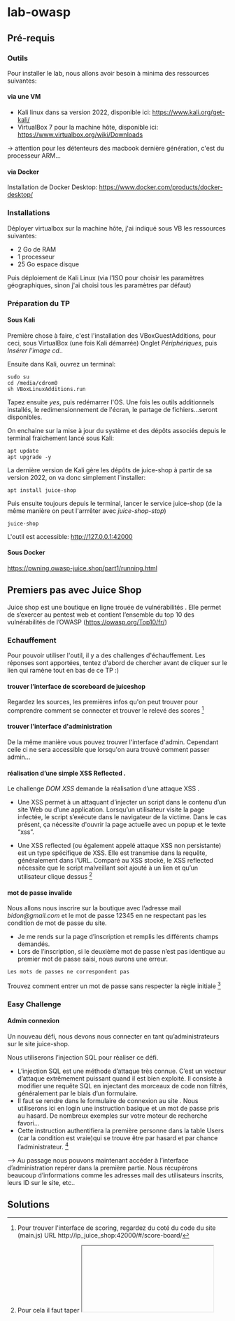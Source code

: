 # lab-owasp

## Pré-requis

### Outils

Pour installer le lab, nous allons avoir besoin à minima des ressources suivantes:

#### via une VM

* Kali linux dans sa version 2022, disponible ici: https://www.kali.org/get-kali/
* VirtualBox 7 pour la machine hôte, disponible ici: https://www.virtualbox.org/wiki/Downloads

-> attention pour les détenteurs des macbook dernière génération, c'est du processeur ARM...

#### via Docker

Installation de Docker Desktop: https://www.docker.com/products/docker-desktop/

### Installations

Déployer virtualbox sur la machine hôte, j'ai indiqué sous VB les ressources suivantes:

* 2 Go de RAM
* 1 processeur
* 25 Go espace disque


Puis déploiement de Kali Linux (via l'ISO pour choisir les paramètres géographiques, sinon j'ai choisi tous les paramètres par défaut)

### Préparation du TP

#### Sous Kali

Première chose à faire, c'est l'installation des VBoxGuestAdditions, pour ceci, sous VirtualBox (une fois Kali démarrée)
Onglet _Périphériques_, puis _Insérer l'image cd_..

Ensuite dans Kali, ouvrez un terminal:

```
sudo su
cd /media/cdrom0
sh VBoxLinuxAdditions.run
```
Tapez ensuite _yes_, puis redémarrer l'OS. Une fois les outils additionnels installés, le redimensionnement de l'écran, le partage de fichiers...seront disponibles.

On enchaine sur la mise à jour du système et des dépôts associés depuis le terminal fraichement lancé sous Kali:

```
apt update
apt upgrade -y
```

La dernière version de Kali gère les dépôts de juice-shop à partir de sa version 2022, on va donc simplement l'installer:

```
apt install juice-shop
```

Puis ensuite toujours depuis le terminal, lancer le service juice-shop (de la même manière on peut l'arrrêter avec _juice-shop-stop_)


```
juice-shop
```

L'outil est accessible: http://127.0.0.1:42000

#### Sous Docker

https://pwning.owasp-juice.shop/part1/running.html

## Premiers pas avec Juice Shop

Juice shop est une boutique en ligne trouée de vulnérabilités . Elle permet de s’exercer au pentest web et contient l’ensemble du top 10 des vulnérabilités de l’OWASP (https://owasp.org/Top10/fr/)

### Echauffement

Pour pouvoir utiliser l'outil, il y a des challenges d'échauffement. Les réponses sont apportées, tentez d'abord de chercher avant de cliquer sur le lien qui ramène tout en bas de ce TP :)

#### trouver l’interface de scoreboard de juiceshop

Regardez les sources, les premières infos qu'on peut trouver pour comprendre comment se connecter et trouver le relevé des scores [^interface]

#### trouver l'interface d'administration

De la même manière vous pouvez trouver l'interface d'admin. Cependant celle ci ne sera accessible que lorsqu'on aura trouvé comment passer admin...

#### réalisation d’une simple XSS Reflected . 

Le challenge _DOM XSS_ demande la réalisation d’une attaque XSS . 

* Une XSS permet à un attaquant d’injecter un script dans le contenu d’un site Web ou d’une application. Lorsqu’un utilisateur visite la page infectée, le script s’exécute dans le navigateur de la victime. Dans le cas présent, ça nécessite d'ouvrir la page actuelle avec un popup et le texte “xss”.

* Une XSS reflected (ou également appelé attaque XSS non persistante) est un type spécifique de XSS. Elle est transmise dans la requête, généralement dans l’URL. Comparé au XSS stocké, le XSS reflected nécessite que le script malveillant soit ajouté à un lien et qu’un utilisateur clique dessus [^xss-reflected]

#### mot de passe invalide

Nous allons nous inscrire sur la boutique avec l’adresse mail _bidon@gmail.com_ et le mot de passe 12345 en ne respectant pas les condition de mot de passe du site.

* Je me rends sur la page d’inscription et remplis les différents champs demandés.
* Lors de l’inscription, si le deuxième mot de passe n’est pas identique au premier mot de passe saisi, nous aurons une erreur.

```
Les mots de passes ne correspondent pas
```

Trouvez comment entrer un mot de passe sans respecter la règle initiale [^mdp]

### Easy Challenge

#### Admin connexion

Un nouveau défi, nous devons nous connecter en tant qu’administrateurs sur le site juice-shop.

Nous utiliserons l’injection SQL pour réaliser ce défi. 

* L’injection SQL est une méthode d’attaque très connue. C’est un vecteur d’attaque extrêmement puissant quand il est bien exploité. Il consiste à modifier une requête SQL en injectant des morceaux de code non filtrés, généralement par le biais d’un formulaire.
* Il faut se rendre dans le formulaire de connexion au site . Nous utiliserons ici en login une instruction basique et un mot de passe pris au hasard. De nombreux exemples sur votre moteur de recherche favori...
* Cette instruction authentifiera la première personne dans la table Users (car la condition est vraie)qui se trouve être par hasard et par chance l’administrateur. [^inject-sql]

--> Au passage nous pouvons maintenant accéder à l’interface d’administration repérer dans la première partie. Nous récupérons beaucoup d’informations comme les adresses mail des utilisateurs inscrits, leurs ID sur le site, etc..

## Solutions

[^interface]: Pour trouver l'interface de scoring, regardez du coté du code du site (main.js) 
URL http://ip_juice_shop:42000/#/score-board/ 


[^xss-reflected]: Pour cela il faut taper <iframe src="javascript:alert(`xss`)"> dans la barre de recherche de la boutique et nous réalisons une attaque de type XSS Reflected.

[^mdp]: Je saisis 12345 en premier et deuxième mot de passe . Avant de valider, je remodifie le premier mot de passe entrée par 12349 sans toucher au deuxième mot de passe, puis je valide l’inscription. Aucune erreur n’est remontée et le challenge est validé .

[^inject-sql]: type d'injection toujours vraie: ``` ‘ or 1=1– ```
